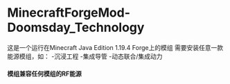 # MinecraftForgeMod-Doomsday_Technology
这是一个运行在Minecraft Java Edition 1.19.4 Forge上的模组
需要安装任意一款能源模组，如：
-沉浸工程
-集成导管
-动态联合/集成动力

#### 模组兼容任何模组的RF能源
